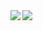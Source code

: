 <div>
  <img align="left" src="https://github-readme-stats.vercel.app/api?username=gashjp&count_private=true&show_icons=true" />
  <img align="left" src="https://github-readme-stats.vercel.app/api/top-langs/?username=gashjp&count_private=true" />
</div>
